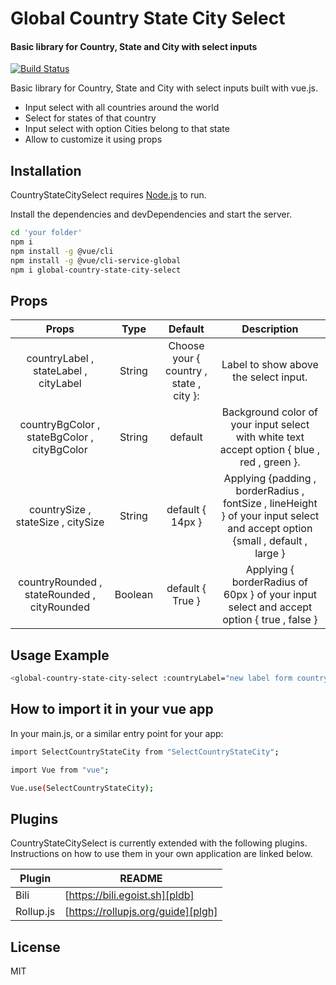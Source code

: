 # Global Country State City Select

#### Basic library for Country, State and City with select inputs

[![Build Status](https://travis-ci.org/joemccann/dillinger.svg?branch=master)](https://github.com/engislam95/Country-state-city-select)

Basic library for Country, State and City with select inputs built with vue.js.

- Input select with all countries around the world
- Select for states of that country
- Input select with option Cities belong to that state
- Allow to customize it using props

## Installation

CountryStateCitySelect requires [Node.js](https://nodejs.org/) to run.

Install the dependencies and devDependencies and start the server.

```sh
cd 'your folder'
npm i
npm install -g @vue/cli
npm install -g @vue/cli-service-global
npm i global-country-state-city-select
```

## Props

|                    Props                    |  Type   |                 Default                 |                                                         Description                                                          |
| :-----------------------------------------: | :-----: | :-------------------------------------: | :--------------------------------------------------------------------------------------------------------------------------: | 
|    countryLabel , stateLabel , cityLabel    | String  | Choose your { country , state , city }: |                                            Label to show above the select input.                                             |
| countryBgColor , stateBgColor , cityBgColor | String  |                 default                 |                 Background color of your input select with white text accept option { blue , red , green }.                  |
|     countrySize , stateSize , citySize      | String  |            default { 14px }             | Applying {padding , borderRadius , fontSize , lineHeight } of your input select and accept option {small , default , large } |
| countryRounded , stateRounded , cityRounded | Boolean |            default { True }             |                  Applying { borderRadius of 60px } of your input select and accept option { true , false }                   | 

## Usage Example

```sh
<global-country-state-city-select :countryLabel="new label form country select" :stateBgColor="blue"  :citySize="large" :countryRounded="false" />

```

## How to import it in your vue app

In your main.js, or a similar entry point for your app:

```sh
import SelectCountryStateCity from "SelectCountryStateCity";
```

```sh
import Vue from "vue";
```

```sh
Vue.use(SelectCountryStateCity);
```

## Plugins

CountryStateCitySelect is currently extended with the following plugins.
Instructions on how to use them in your own application are linked below.

| Plugin    | README                             |
| --------- | ---------------------------------- |
| Bili      | [https://bili.egoist.sh][pldb]     |
| Rollup.js | [https://rollupjs.org/guide][plgh] |

## License

MIT
